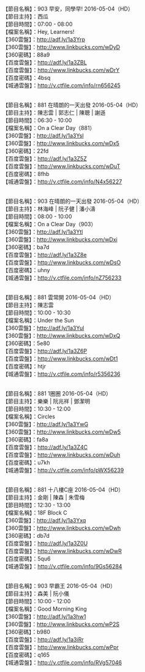 <br>【節目名稱】：903 早安，同學早! 2016-05-04（HD）
<br>【節目主持】：西瓜
<br>【節目時間】：07:00 - 08:00
<br>【檔案名稱】：Hey, Learners!
<br>【360雲盤】：http://adf.ly/1a3Yrp
<br>【360雲盤】：http://www.linkbucks.com/wDyD
<br>【360密碼】：88a9
<br>【百度雲盤】：http://adf.ly/1a3ZBL
<br>【百度雲盤】：http://www.linkbucks.com/wDrY
<br>【百度密碼】：4bsq
<br>【城通雲盤】：http://v.ctfile.com/info/rn656245

<br>【節目名稱】：881 在晴朗的一天出發 2016-05-04（HD）
<br>【節目主持】：陳志雲 | 郭志仁 | 陳聰 | 謝遜
<br>【節目時間】：06:30 - 10:00
<br>【檔案名稱】：On a Clear Day（881）
<br>【360雲盤】：http://adf.ly/1a3Ysl
<br>【360雲盤】：http://www.linkbucks.com/wDx5
<br>【360密碼】：22fd
<br>【百度雲盤】：http://adf.ly/1a3Z5Z
<br>【百度雲盤】：http://www.linkbucks.com/wDuT
<br>【百度密碼】：8fhb
<br>【城通雲盤】：http://v.ctfile.com/info/N4x56227

<br>【節目名稱】：903 在晴朗的一天出發 2016-05-04（HD）
<br>【節目主持】：林海峰 | 阮子健 | 潘小濤
<br>【節目時間】：08:00 - 10:00
<br>【檔案名稱】：On a Clear Day（903）
<br>【360雲盤】：http://adf.ly/1a3Ytl
<br>【360雲盤】：http://www.linkbucks.com/wDxi
<br>【360密碼】：ba7d
<br>【百度雲盤】：http://adf.ly/1a3Z8e
<br>【百度雲盤】：http://www.linkbucks.com/wDsO
<br>【百度密碼】：uhny
<br>【城通雲盤】：http://v.ctfile.com/info/nZ756233

<br>【節目名稱】：881 雲常開 2016-05-04（HD）
<br>【節目主持】：陳志雲
<br>【節目時間】：10:00 - 10:30
<br>【檔案名稱】：Under the Sun
<br>【360雲盤】：http://adf.ly/1a3Yul
<br>【360雲盤】：http://www.linkbucks.com/wDxQ
<br>【360密碼】：5e80
<br>【百度雲盤】：http://adf.ly/1a3Z6P
<br>【百度雲盤】：http://www.linkbucks.com/wDt1
<br>【百度密碼】：htjr
<br>【城通雲盤】：http://v.ctfile.com/info/r5356236

<br>【節目名稱】：881 1圈圈 2016-05-04（HD）
<br>【節目主持】：樂樂 | 阮兆祥 | 鄧潔明
<br>【節目時間】：10:30 - 12:00
<br>【檔案名稱】：Circles
<br>【360雲盤】：http://adf.ly/1a3YwG
<br>【360雲盤】：http://www.linkbucks.com/wDw5
<br>【360密碼】：fa8a
<br>【百度雲盤】：http://adf.ly/1a3Z4C
<br>【百度雲盤】：http://www.linkbucks.com/wDuh
<br>【百度密碼】：u7kh
<br>【城通雲盤】：http://v.ctfile.com/info/pWX56239

<br>【節目名稱】：881 十八樓C座 2016-05-04（HD）
<br>【節目主持】：金剛 | 陳森 | 朱雪梅
<br>【節目時間】：12:30 - 13:00
<br>【檔案名稱】：18F Block C
<br>【360雲盤】：http://adf.ly/1a3Yxq
<br>【360雲盤】：http://www.linkbucks.com/wDwh
<br>【360密碼】：db7d
<br>【百度雲盤】：http://adf.ly/1a3Z0U
<br>【百度雲盤】：http://www.linkbucks.com/wDwR
<br>【百度密碼】：5qu6
<br>【城通雲盤】：http://v.ctfile.com/info/9Gs56284

<br>【節目名稱】：903 早霸王 2016-05-04（HD）
<br>【節目主持】：森美 | 阮小儀
<br>【節目時間】：10:00 - 12:00
<br>【檔案名稱】：Good Morning King
<br>【360雲盤】：http://adf.ly/1a3hw1
<br>【360雲盤】：http://www.linkbucks.com/wP2S
<br>【360密碼】：b980
<br>【百度雲盤】：http://adf.ly/1a3iRr
<br>【百度雲盤】：http://www.linkbucks.com/wPpr
<br>【百度密碼】：q165
<br>【城通雲盤】：http://v.ctfile.com/info/RVg57046
